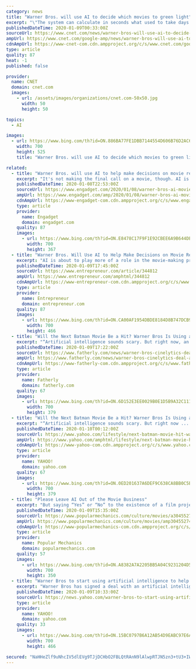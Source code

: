```yaml
---
category: news
title: "Warner Bros. will use AI to decide which movies to green light"
excerpt: "\"The system can calculate in seconds what used to take days to assess by a human when it comes to general film package evaluation or a star's worth,\" said Tobias Queisser, founder of Cinelytic, the LA startup whose AI-driven project management system WB will be relying on. Despite making a $1 billion hit with Joaquin Phoenix-starring Joker last ..."
publishedDateTime: 2020-01-09T00:33:00Z
sourceUrl: https://www.cnet.com/news/warner-bros-will-use-ai-to-decide-which-movies-to-green-light/
ampUrl: https://www.cnet.com/google-amp/news/warner-bros-will-use-ai-to-decide-which-movies-to-green-light/
cdnAmpUrl: https://www-cnet-com.cdn.ampproject.org/c/s/www.cnet.com/google-amp/news/warner-bros-will-use-ai-to-decide-which-movies-to-green-light/
type: article
quality: 87
heat: -1
published: false

provider:
  name: CNET
  domain: cnet.com
  images:
    - url: /assets/images/organizations/cnet.com-50x50.jpg
      width: 50
      height: 50

topics:
  - AI

images:
  - url: https://www.bing.com/th?id=ON.886BA77FE1DBB7144554D606B76D2AC6
    width: 700
    height: 525
    title: "Warner Bros. will use AI to decide which movies to green light"

related:
  - title: "Warner Bros. will use AI to help make decisions on movie releases"
    excerpt: "It's not making the final call on a movie, though. AI is about to play more of a role in the movie-making process. Warner Bros. Pictures has unveiled plans to use Cinelytic's AI project management system to assist in making decisions on movies during the \"greenlight process.\" No, it won't have the final say on whether or not a movie goes forward."
    publishedDateTime: 2020-01-08T22:53:00Z
    sourceUrl: https://www.engadget.com/2020/01/08/warner-bros-ai-movie-decisions-cinelytic/
    ampUrl: https://www.engadget.com/amp/2020/01/08/warner-bros-ai-movie-decisions-cinelytic/
    cdnAmpUrl: https://www-engadget-com.cdn.ampproject.org/c/s/www.engadget.com/amp/2020/01/08/warner-bros-ai-movie-decisions-cinelytic/
    type: article
    provider:
      name: Engadget
      domain: engadget.com
    quality: 87
    images:
      - url: https://www.bing.com/th?id=ON.E8478C17F9F1E92CBEE6A9B644DE51FD
        width: 700
        height: 367
  - title: "Warner Bros. Will Use AI to Help Make Decisions on Movie Releases"
    excerpt: "AI is about to play more of a role in the movie-making process. Warner Bros. Pictures has unveiled plans to use Cinelytic's AI project management system to assist in making decisions on movies during the \"greenlight process.\" No, it won't have the final say on whether or not a movie goes forward. Rather, this will help the studio predict a ..."
    publishedDateTime: 2020-01-09T17:45:00Z
    sourceUrl: https://www.entrepreneur.com/article/344812
    ampUrl: https://www.entrepreneur.com/amphtml/344812
    cdnAmpUrl: https://www-entrepreneur-com.cdn.ampproject.org/c/s/www.entrepreneur.com/amphtml/344812
    type: article
    provider:
      name: Entrepreneur
      domain: entrepreneur.com
    quality: 87
    images:
      - url: https://www.bing.com/th?id=ON.CA00AF1954DBDE8184D8B747DCB9D817
        width: 700
        height: 466
  - title: "Will the Next Batman Movie Be a Hit? Warner Bros Is Using a Robot Brain to Make Sure"
    excerpt: "“Artificial intelligence sounds scary. But right now, an AI cannot make any creative decisions,” says Queisser. “What it is good at is crunching numbers and breaking down huge data sets and showing patterns that would not be visible to humans. But for creative decision-making, you still need experience and gut instinct.” In other ..."
    publishedDateTime: 2020-01-09T17:22:00Z
    sourceUrl: https://www.fatherly.com/news/warner-bros-cinelytics-deal-ai/
    ampUrl: https://www.fatherly.com/news/warner-bros-cinelytics-deal-ai/amp/
    cdnAmpUrl: https://www-fatherly-com.cdn.ampproject.org/c/s/www.fatherly.com/news/warner-bros-cinelytics-deal-ai/amp/
    type: article
    provider:
      name: Fatherly
      domain: fatherly.com
    quality: 67
    images:
      - url: https://www.bing.com/th?id=ON.6D152E3EE0029B0E1D5B9A32C111F542
        width: 700
        height: 379
  - title: "Will the Next Batman Movie Be a Hit? Warner Bros Is Using a Robot Brain to Make Sure"
    excerpt: "“Artificial intelligence sounds scary. But right now ... The post Will the Next Batman Movie Be a Hit? Warner Bros Is Using a Robot Brain to Make Sure appeared first on Fatherly."
    publishedDateTime: 2020-01-10T00:12:00Z
    sourceUrl: https://www.yahoo.com/lifestyle/next-batman-movie-hit-warner-171702884.html
    ampUrl: https://www.yahoo.com/amphtml/lifestyle/next-batman-movie-hit-warner-171702884.html
    cdnAmpUrl: https://www-yahoo-com.cdn.ampproject.org/c/s/www.yahoo.com/amphtml/lifestyle/next-batman-movie-hit-warner-171702884.html
    type: article
    provider:
      name: YAHOO!
      domain: yahoo.com
    quality: 67
    images:
      - url: https://www.bing.com/th?id=ON.0ED201637A6DEF9C638CA8BB0C5B690A
        width: 700
        height: 379
  - title: "Please Leave AI Out of the Movie Business"
    excerpt: "But saying “Yes” or “No” to the existence of a film project isn’t the end of the creative process—it’s the beginning. Casting is a huge part of making a film that AI can potentially disrupt in a way that whitewashes movies, brands performers who have appeared in a box office disappointment or two with a scarlet letter, and makes ..."
    publishedDateTime: 2020-01-09T15:35:00Z
    sourceUrl: https://www.popularmechanics.com/culture/movies/a30455274/artificial-intelligence-movies/
    ampUrl: https://www.popularmechanics.com/culture/movies/amp30455274/artificial-intelligence-movies/
    cdnAmpUrl: https://www-popularmechanics-com.cdn.ampproject.org/c/s/www.popularmechanics.com/culture/movies/amp30455274/artificial-intelligence-movies/
    type: article
    provider:
      name: Popular Mechanics
      domain: popularmechanics.com
    quality: 57
    images:
      - url: https://www.bing.com/th?id=ON.A8382A7A2205BB5A04C9231204D5787D
        width: 700
        height: 350
  - title: "Warner Bros to start using artificial intelligence to help with movie releases"
    excerpt: "Warner Bros has signed a deal with an artificial intelligence company to help it with movie releases. The studio has confirmed it will be using a 'revolutionary new AI-driven project management system',"
    publishedDateTime: 2020-01-09T10:33:00Z
    sourceUrl: https://news.yahoo.com/warner-bros-to-start-using-artificial-intelligence-to-help-with-movies-releases-103308407.html
    type: article
    provider:
      name: YAHOO!
      domain: yahoo.com
    quality: 33
    images:
      - url: https://www.bing.com/th?id=ON.15BC0797B6A12AB54D9EABC97E6A70EE
        width: 700
        height: 466

secured: "NaHHeZlf9uNhcIV5dlEVg9TJjDCHbO2FBLQtRAnN9lAlwpRTJN5zn3+tU3+IWwhWeNkN+IJQBgzfiK4IwFsVI5vv6ZOGZArUSDzszgbLEooaPdTIFIsdlz6kbydfV6UIXtVLNuoT+s0pJvxJJBbcjt7/JnsU4DDHDyleLVurl4vhhzUAjKswOCYzJR3zrPkof4N+9ODdiS85cDYMQo4qIwOyqbCUdEjbT58INtko1mF3h+gfGyXxZU5mJMtm1HmEpBfOEMmXxymMA2oXIdDx+w==;YyskeGCfL5OrSvpzQ7ozBg=="
---
```


